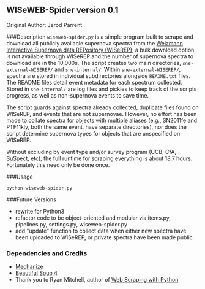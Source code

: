 ## WISeWEB-Spider version 0.1
Original Author: Jerod Parrent

###Description
`wiseweb-spider.py` is a simple program built to scrape and download all publicly available supernova spectra from the [Weizmann Interactive Supernova data REPository (WISeREP)](http://wiserep.weizmann.ac.il); a bulk download option is not available through WISeREP and the number of supernova spectra to download are in the 10,000s. The script creates two main directories, `sne-external-WISEREP/` and `sne-internal/`. Within `sne-external-WISEREP/`, spectra are stored in individual subdirectories alongside `README.txt` files. The README files detail event metadata for each spectrum collected. Stored in `sne-internal/` are log files and pickles to keep track of the scripts progress, as well as non-supernova events to save time. 

The script guards against spectra already collected, duplicate files found on WISeREP, and events that are not supernovae. However, no effort has been made to collate spectra for objects with multiple aliases (e.g., SN2011fe and PTF11kly, both the same event, have separate directories), nor does the script determine supernova types for objects that are unspecified on WISeREP.

Without excluding by event type and/or survey program (UCB, CfA, SuSpect, etc), the full runtime for scraping everything is about 18.7 hours. Fortunately this need only be done once.

###Usage
```
python wiseweb-spider.py
```

###Future Versions
* rewrite for Python3
* refactor code to be object-oriented and modular via items.py, pipelines.py, settings.py, wiseweb-spider.py
* add "update" function to collect data when either new spectra have been uploaded to WISeREP, or private spectra have been made public 

### Dependencies and Credits

* [Mechanize](http://wwwsearch.sourceforge.net/mechanize/)
* [Beautiful Soup 4](https://www.crummy.com/software/BeautifulSoup/)
* Thank you to Ryan Mitchell, author of [Web Scraping with Python](http://pythonscraping.com/node/5)
